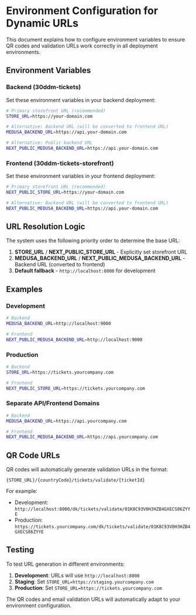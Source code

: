 # Environment Configuration for Dynamic URLs

This document explains how to configure environment variables to ensure QR codes and validation URLs work correctly in all deployment environments.

## Environment Variables

### Backend (30ddm-tickets)

Set these environment variables in your backend deployment:

```bash
# Primary storefront URL (recommended)
STORE_URL=https://your-domain.com

# Alternative: Backend URL (will be converted to frontend URL)
MEDUSA_BACKEND_URL=https://api.your-domain.com

# Alternative: Public backend URL
NEXT_PUBLIC_MEDUSA_BACKEND_URL=https://api.your-domain.com
```

### Frontend (30ddm-tickets-storefront)

Set these environment variables in your frontend deployment:

```bash
# Primary storefront URL (recommended)
NEXT_PUBLIC_STORE_URL=https://your-domain.com

# Alternative: Backend URL (will be converted to frontend URL)
NEXT_PUBLIC_MEDUSA_BACKEND_URL=https://api.your-domain.com
```

## URL Resolution Logic

The system uses the following priority order to determine the base URL:

1. **STORE_URL** / **NEXT_PUBLIC_STORE_URL** - Explicitly set storefront URL
2. **MEDUSA_BACKEND_URL** / **NEXT_PUBLIC_MEDUSA_BACKEND_URL** - Backend URL (converted to frontend)
3. **Default fallback** - `http://localhost:8000` for development

## Examples

### Development
```bash
# Backend
MEDUSA_BACKEND_URL=http://localhost:9000

# Frontend  
NEXT_PUBLIC_MEDUSA_BACKEND_URL=http://localhost:9000
```

### Production
```bash
# Backend
STORE_URL=https://tickets.yourcompany.com

# Frontend
NEXT_PUBLIC_STORE_URL=https://tickets.yourcompany.com
```

### Separate API/Frontend Domains
```bash
# Backend
MEDUSA_BACKEND_URL=https://api.yourcompany.com

# Frontend
NEXT_PUBLIC_MEDUSA_BACKEND_URL=https://api.yourcompany.com
```

## QR Code URLs

QR codes will automatically generate validation URLs in the format:
```
{STORE_URL}/{countryCode}/tickets/validate/{ticketId}
```

For example:
- Development: `http://localhost:8000/dk/tickets/validate/01K8C93V0H3HZB4GXECS86ZYYE`
- Production: `https://tickets.yourcompany.com/dk/tickets/validate/01K8C93V0H3HZB4GXECS86ZYYE`

## Testing

To test URL generation in different environments:

1. **Development**: URLs will use `http://localhost:8000`
2. **Staging**: Set `STORE_URL=https://staging.yourcompany.com`
3. **Production**: Set `STORE_URL=https://tickets.yourcompany.com`

The QR codes and email validation URLs will automatically adapt to your environment configuration.
